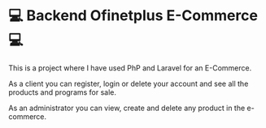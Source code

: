 # 💻 Backend Ofinetplus E-Commerce 💻

This is a project where I have used PhP and Laravel for an E-Commerce.

As a client you can register, login or delete your account and see all the products and programs for sale. 

As an administrator you can view, create and delete any product in the e-commerce.